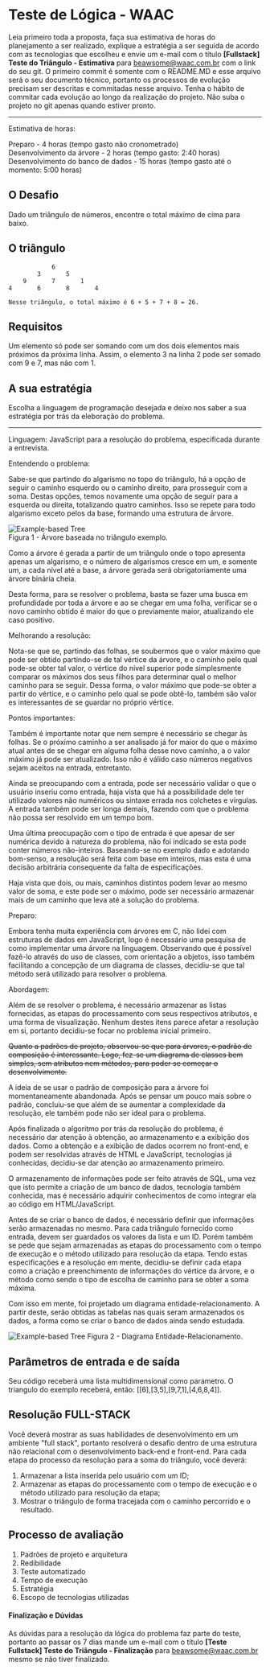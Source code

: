 # Teste de Lógica - WAAC

Leia primeiro toda a proposta, faça sua estimativa de horas do planejamento a ser realizado, explique a estratégia a ser seguida de acordo com as tecnologias que escolheu e envie um e-mail com o título **[Fullstack] Teste do Triângulo - Estimativa** para beawsome@waac.com.br com o link do seu git.
O primeiro commit é somente com o README.MD e esse arquivo será o seu documento técnico, portanto os processos de evolução precisam ser descritas e commitadas nesse arquivo. Tenha o hábito de commitar cada evolução ao longo da realização do projeto. Não suba o projeto no git apenas quando estiver pronto.

------

Estimativa de horas:

Preparo - 4 horas (tempo gasto não cronometrado)  
Desenvolvimento da árvore - 2 horas (tempo gasto: 2:40 horas)  
Desenvolvimento do banco de dados - 15 horas (tempo gasto até o momento: 5:00 horas)

## O Desafio

Dado um triângulo de números, encontre o total máximo de cima para baixo.

## O triângulo

                6
            3       5
        9       7       1
    4       6       8       4    

    Nesse triângulo, o total máximo é 6 + 5 + 7 + 8 = 26.

## Requisitos

Um elemento só pode ser somando com um dos dois elementos mais próximos da próxima linha. Assim, o elemento 3 na linha 2 pode ser somado com 9 e 7, mas não com 1.

## A sua estratégia

Escolha a linguagem de programação desejada e deixo nos saber a sua estratégia por trás da eleboração do problema.

------

Linguagem: JavaScript para a resolução do problema, especificada durante a entrevista.

Entendendo o problema:

Sabe-se que partindo do algarismo no topo do triângulo, há a opção de seguir o caminho esquerdo ou o caminho direito, para prosseguir com a soma. Destas opções, temos novamente uma opção de seguir para a esquerda ou direita, totalizando quatro caminhos. Isso se repete para todo algarismo exceto pelos da base, formando uma estrutura de árvore.

![Example-based Tree](./readme-images/example-tree.png)  
Figura 1 - Árvore baseada no triângulo exemplo.

Como a árvore é gerada a partir de um triângulo onde o topo apresenta apenas um algarismo, e o número de algarismos cresce em um, e somente um, a cada nível até a base, a árvore gerada será obrigatoriamente uma árvore binária cheia.

Desta forma, para se resolver o problema, basta se fazer uma busca em profundidade por toda a árvore e ao se chegar em uma folha, verificar se o novo caminho obtido é maior do que o previamente maior, atualizando ele caso positivo.

Melhorando a resolução:

Nota-se que se, partindo das folhas, se soubermos que o valor máximo que pode ser obtido partindo-se de tal vértice da árvore, e o caminho pelo qual pode-se obter tal valor, o vértice do nível superior pode simplesmente comparar os máximos dos seus filhos para determinar qual o melhor caminho para se seguir. Dessa forma, o valor máximo que pode-se obter a partir do vértice, e o caminho pelo qual se pode obtê-lo, também são valor    es interessantes de se guardar no próprio vértice.

Pontos importantes:

Também é importante notar que nem sempre é necessário se chegar às folhas. Se o próximo caminho a ser analisado já for maior do que o máximo atual antes de se chegar em alguma folha desse novo caminho, a o valor máximo já pode ser atualizado. Isso não é válido caso números negativos sejam aceitos na entrada, entretanto.

Ainda se preocupando com a entrada, pode ser necessário validar o que o usuário inseriu como entrada, haja vista que há a possibilidade dele ter utilizado valores não numéricos ou sintaxe errada nos colchetes e vírgulas. A entrada também pode ser longa demais, fazendo com que o problema não possa ser resolvido em um tempo bom.

Uma última preocupação com o tipo de entrada é que apesar de ser numérica devido à natureza do problema, não foi indicado se esta pode conter números não-inteiros. Baseando-se no exemplo dado e adotando bom-senso, a resolução será feita com base em inteiros, mas esta é uma decisão arbitrária consequente da falta de especificações.

Haja vista que dois, ou mais, caminhos distintos podem levar ao mesmo valor de soma, e este pode ser o máximo, pode ser necessário armazenar mais de um caminho que leva até a solução do problema.

Preparo:

Embora tenha muita experiência com árvores em C, não lidei com estruturas de dados em JavaScript, logo é necessário uma pesquisa de como implementar uma árvore na linguagem. Observando que é possível fazê-lo através do uso de classes, com orientação a objetos, isso também facilitando a concepção de um diagrama de classes, decidiu-se que tal método será utilizado para resolver o problema.

Abordagem:

Além de se resolver o problema, é necessário armazenar as listas fornecidas, as etapas do processamento com seus respectivos atributos, e uma forma de visualização. Nenhum destes itens parece afetar a resolução em si, portanto decidiu-se focar no problema inicial primeiro.

<s>Quanto a padrões de projeto, observou-se que para árvores, o padrão de composição é interessante. Logo, fez-se um diagrama de classes bem simples, sem atributos nem métodos, para poder se começar o desenvolvimento.</s>

A ideia de se usar o padrão de composição para a árvore foi momentaneamente abandonada. Após se pensar um pouco mais sobre o padrão, concluiu-se que além de se aumentar a complexidade da resolução, ele também pode não ser ideal para o problema.

Após finalizada o algoritmo por trás da resolução do problema, é necessário dar atenção à obtenção, ao armazenamento e a exibição dos dados. Como a obtenção e a exibição de dados ocorrem no front-end, e podem ser resolvidas através de HTML e JavaScript, tecnologias já conhecidas, decidiu-se dar atenção ao armazenamento primeiro.

O armazenamento de informações pode ser feito através de SQL, uma vez que isto permite a criação de um banco de dados, tecnologia também conhecida, mas é necessário adquirir conhecimentos de como integrar ela ao código em HTML/JavaScript.

Antes de se criar o banco de dados, é necessário definir que informações serão armazenadas no mesmo. Para cada triângulo fornecido como entrada, devem ser guardados os valores da lista e um ID. Porém também se pede que sejam armazenadas as etapas do processamento com o tempo de execução e o método utilizado para resolução da etapa. Tendo estas especificações e a resolução em mente, decidiu-se definir cada etapa como a criação e preenchimento de informações do vértice da árvore, e o método como sendo o tipo de escolha de caminho para se obter a soma máxima.

Com isso em mente, foi projetado um diagrama entidade-relacionamento. A partir deste, serão obtidas as tabelas nas quais seram armazenados os dados, a forma como se criar o banco de dados ainda sendo estudada.

![Example-based Tree](./readme-images/er-diagram.png)
Figura 2 - Diagrama Entidade-Relacionamento.

## Parâmetros de entrada e de saída

Seu código receberá uma lista multidimensional como parametro. O triangulo do exemplo receberá, então: [[6],[3,5],[9,7,1],[4,6,8,4]].

## Resolução FULL-STACK

Você deverá mostrar as suas habilidades de desenvolvimento em um ambiente "full stack", portanto resolverá o desafio dentro de uma estrutura não relacional com o desenvolvimento back-end e front-end.
Para cada etapa do processo da resolução para a soma do triângulo, você deverá:

1. Armazenar a lista inserida pelo usuário com um ID;
2. Armazenar as etapas do processamento com o tempo de execução e o método utilizado para resolução da etapa;
3. Mostrar o triângulo de forma tracejada com o caminho percorrido e o resultado.

## Processo de avaliação

1. Padrões de projeto e arquitetura
2. Redibilidade
3. Teste automatizado
4. Tempo de execução
5. Estratégia
6. Escopo de tecnologias utilizadas

#### Finalização e Dúvidas

As dúvidas para a resolução da lógica do problema faz parte do teste, portanto ao passar os 7 dias mande um e-mail com o título **[Teste Fullstack] Teste do Triângulo - Finalização** para beawsome@waac.com.br mesmo se não tiver finalizado.
